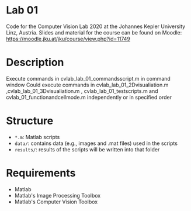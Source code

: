 # Lab 01
Code for the Computer Vision Lab 2020 at the Johannes Kepler University Linz, Austria.
Slides and material for the course can be found on Moodle: https://moodle.jku.at/jku/course/view.php?id=11749

# Description
Execute commands in cvlab_lab_01_commandsscript.m in command window
Could execute commands in cvlab_lab_01_2Dvisualiation.m ,cvlab_lab_01_3Dvisualiation.m , cvlab_lab_01_testscripts.m and cvlab_01_functionandcellmode.m independently or in specified order

# Structure

 * `*.m`: Matlab scripts
 * `data/`: contains data (e.g., images and .mat files) used in the scripts
 * `results/`: results of the scripts will be written into that folder
   
# Requirements

* Matlab 
* Matlab's Image Processing Toolbox
* Matlab's Computer Vision Toolbox

